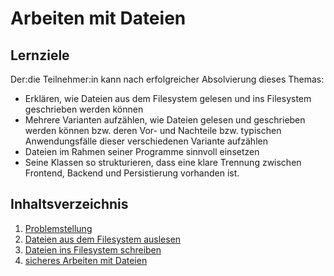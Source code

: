 # Arbeiten mit Dateien

## Lernziele
Der:die Teilnehmer:in kann nach erfolgreicher Absolvierung dieses Themas:
- Erklären, wie Dateien aus dem Filesystem gelesen und ins Filesystem geschrieben werden können
- Mehrere Varianten aufzählen, wie Dateien gelesen und geschrieben werden können bzw. deren Vor- und Nachteile bzw. typischen Anwendungsfälle dieser verschiedenen Variante aufzählen
- Dateien im Rahmen seiner Programme sinnvoll einsetzen
- Seine Klassen so strukturieren, dass eine klare Trennung zwischen Frontend, Backend und Persistierung vorhanden ist.

## Inhaltsverzeichnis

1. [Problemstellung](00-problemstellung.md)
1. [Dateien aus dem Filesystem auslesen](01-read-files.md)
1. [Dateien ins Filesystem schreiben](02-write-files.md)
1. [sicheres Arbeiten mit Dateien](03-secure-work-with-files.md)

